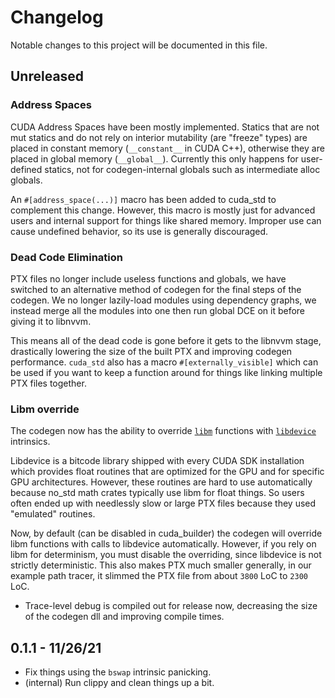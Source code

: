 # Changelog

Notable changes to this project will be documented in this file.

## Unreleased

### Address Spaces 

CUDA Address Spaces have been mostly implemented. Statics that are not mut statics and do not rely on
interior mutability (are "freeze" types) are placed in constant memory (`__constant__` in CUDA C++), otherwise
they are placed in global memory (`__global__`). Currently this only happens for user-defined statics, not for
codegen-internal globals such as intermediate alloc globals.

An `#[address_space(...)]` macro has been added to cuda_std to complement this change. However, this macro
is mostly just for advanced users and internal support for things like shared memory. Improper use can 
cause undefined behavior, so its use is generally discouraged.

### Dead Code Elimination 

PTX files no longer include useless functions and globals, we have switched to an alternative
method of codegen for the final steps of the codegen. We no longer lazily-load modules using dependency graphs, 
we instead merge all the modules into one then run global DCE on it before giving it to libnvvm.

This means all of the dead code is gone before it gets to the libnvvm stage, drastically lowering the size of 
the built PTX and improving codegen performance. `cuda_std` also has a macro `#[externally_visible]` which can
be used if you want to keep a function around for things like linking multiple PTX files together.

### Libm override

The codegen now has the ability to override [`libm`](https://docs.rs/libm/latest/libm/) functions with 
[`libdevice`](https://docs.nvidia.com/cuda/libdevice-users-guide/introduction.html#introduction) intrinsics.

Libdevice is a bitcode library shipped with every CUDA SDK installation which provides float routines that
are optimized for the GPU and for specific GPU architectures. However, these routines are hard to use automatically because
no_std math crates typically use libm for float things. So users often ended up with needlessly slow or large PTX files
because they used "emulated" routines.

Now, by default (can be disabled in cuda_builder) the codegen will override libm functions with calls to libdevice automatically.
However, if you rely on libm for determinism, you must disable the overriding, since libdevice is not strictly deterministic.
This also makes PTX much smaller generally, in our example path tracer, it slimmed the PTX file from about `3800` LoC to `2300` LoC.

- Trace-level debug is compiled out for release now, decreasing the size of the codegen dll and improving compile times.

## 0.1.1 - 11/26/21

- Fix things using the `bswap` intrinsic panicking.
- (internal) Run clippy and clean things up a bit.
